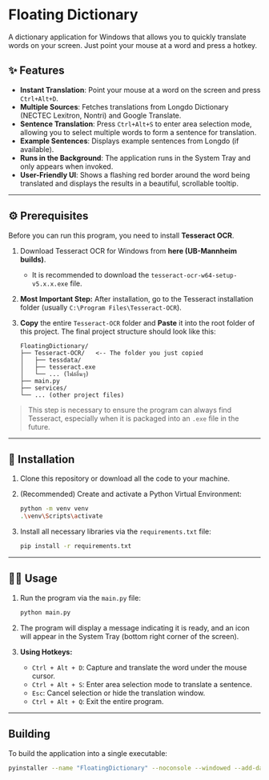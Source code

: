 # Floating Dictionary

A dictionary application for Windows that allows you to quickly translate words on your screen. Just point your mouse at a word and press a hotkey.

  <!-- You can capture a screenshot of the program and upload it to get a URL to place here -->

## ✨ Features

- **Instant Translation**: Point your mouse at a word on the screen and press `Ctrl+Alt+D`.
- **Multiple Sources**: Fetches translations from Longdo Dictionary (NECTEC Lexitron, Nontri) and Google Translate.
- **Sentence Translation**: Press `Ctrl+Alt+S` to enter area selection mode, allowing you to select multiple words to form a sentence for translation.
- **Example Sentences**: Displays example sentences from Longdo (if available).
- **Runs in the Background**: The application runs in the System Tray and only appears when invoked.
- **User-Friendly UI**: Shows a flashing red border around the word being translated and displays the results in a beautiful, scrollable tooltip.

---

## ⚙️ Prerequisites

Before you can run this program, you need to install **Tesseract OCR**.

1.  Download Tesseract OCR for Windows from **here (UB-Mannheim builds)**.

    - It is recommended to download the `tesseract-ocr-w64-setup-v5.x.x.exe` file.

2.  **Most Important Step:** After installation, go to the Tesseract installation folder (usually `C:\Program Files\Tesseract-OCR`).

3.  **Copy** the entire `Tesseract-OCR` folder and **Paste** it into the root folder of this project. The final project structure should look like this:

    ```
    FloatingDictionary/
    ├── Tesseract-OCR/   <-- The folder you just copied
    │   ├── tessdata/
    │   ├── tesseract.exe
    │   └── ... (ไฟล์อื่นๆ)
    ├── main.py
    ├── services/
    └── ... (other project files)
    ```

> This step is necessary to ensure the program can always find Tesseract, especially when it is packaged into an `.exe` file in the future.

---

## 🚀 Installation

1.  Clone this repository or download all the code to your machine.

2.  (Recommended) Create and activate a Python Virtual Environment:

    ```bash
    python -m venv venv
    .\venv\Scripts\activate
    ```

3.  Install all necessary libraries via the `requirements.txt` file:
    ```bash
    pip install -r requirements.txt
    ```

---

## 🏃‍♂️ Usage

1.  Run the program via the `main.py` file:

    ```bash
    python main.py
    ```

2.  The program will display a message indicating it is ready, and an icon will appear in the System Tray (bottom right corner of the screen).

3.  **Using Hotkeys:**
    - `Ctrl + Alt + D`: Capture and translate the word under the mouse cursor.
    - `Ctrl + Alt + S`: Enter area selection mode to translate a sentence.
    - `Esc`: Cancel selection or hide the translation window.
    - `Ctrl + Alt + Q`: Exit the entire program.

---

## Building

To build the application into a single executable:

```bash
pyinstaller --name "FloatingDictionary" --noconsole --windowed --add-data "Tesseract-OCR;Tesseract-OCR" main.py
```
